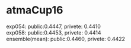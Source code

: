 # atmaCup16

exp054:         public:0.4447, 	privete: 0.4410  
exp058:         public:0.4453, 	privete: 0.4414  
ensemble(mean): public:0.4460, 	privete: 0.4422  
